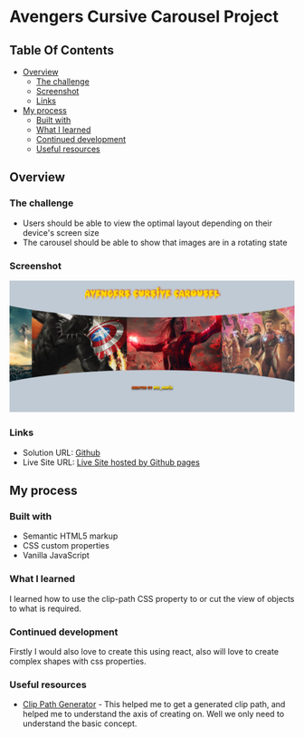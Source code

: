 # Avengers Cursive Carousel Project

## Table Of Contents

- [Overview](#overview)
    - [The challenge](#the-challenge)
    - [Screenshot](#screenshot)
    - [Links](#links)
- [My process](#my-process)
    - [Built with](#built-with)
    - [What I learned](#what-i-learned)
    - [Continued development](#continued-development)
    - [Useful resources](#useful-resources)


## Overview

### The challenge

- Users should be able to view the optimal layout depending on their device's screen size
- The carousel should be able to show that images are in a rotating state

### Screenshot

![](./screenshot/project-screenshot.png)

### Links

- Solution URL: [Github](https://github.com/Dee-Maria/vanillaJS-avengers-cursive-carousel)
- Live Site URL: [Live Site hosted by Github pages](https://dee-maria.github.io/vanillaJS-avengers-cursive-carousel/)

## My process

### Built with

- Semantic HTML5 markup
- CSS custom properties
- Vanilla JavaScript

### What I learned

I learned how to use the clip-path CSS property to or cut the view of objects to what is required.

### Continued development

Firstly I would also love to create this using react, also will love to create complex shapes with css properties.

### Useful resources

- [Clip Path Generator](https://www.cssportal.com/css-clip-path-generator) - This helped me to get a generated clip path,
and helped me to understand the axis of creating on. Well we only need to understand the basic concept.